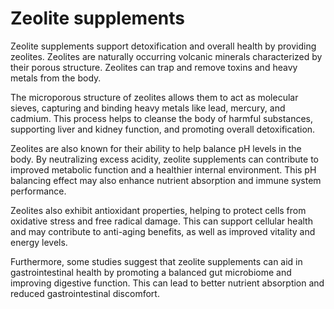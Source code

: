 <!--
source: gpt-40
aka: zeolite clinoptilolite
tags: supplements
-->

# Zeolite supplements

Zeolite supplements support detoxification and overall health by providing zeolites. Zeolites are naturally occurring volcanic minerals characterized by their porous structure. Zeolites can trap and remove toxins and heavy metals from the body.

The microporous structure of zeolites allows them to act as molecular sieves, capturing and binding heavy metals like lead, mercury, and cadmium. This process helps to cleanse the body of harmful substances, supporting liver and kidney function, and promoting overall detoxification.

Zeolites are also known for their ability to help balance pH levels in the body. By neutralizing excess acidity, zeolite supplements can contribute to improved metabolic function and a healthier internal environment. This pH balancing effect may also enhance nutrient absorption and immune system performance.

Zeolites also exhibit antioxidant properties, helping to protect cells from oxidative stress and free radical damage. This can support cellular health and may contribute to anti-aging benefits, as well as improved vitality and energy levels.

Furthermore, some studies suggest that zeolite supplements can aid in gastrointestinal health by promoting a balanced gut microbiome and improving digestive function. This can lead to better nutrient absorption and reduced gastrointestinal discomfort.
